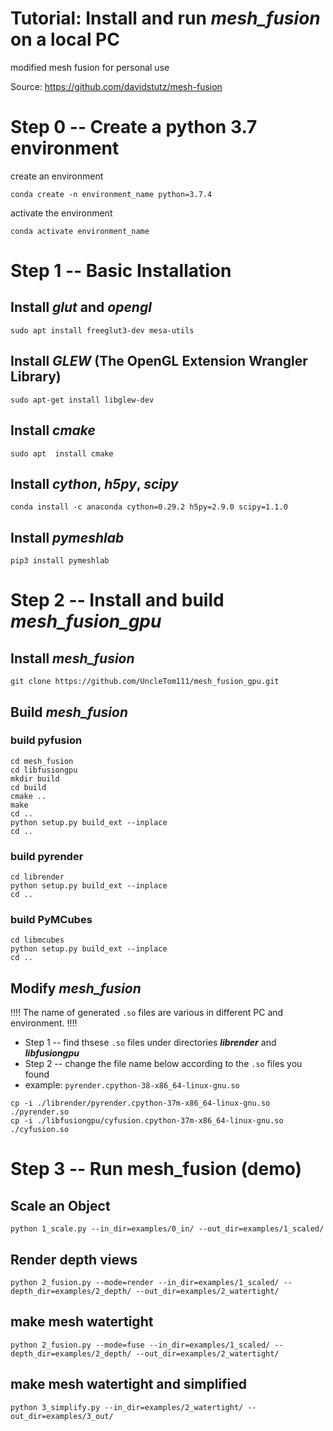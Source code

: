 # Tutorial: Install and run *mesh_fusion* on a local PC
modified mesh fusion for personal use

Source: https://github.com/davidstutz/mesh-fusion

# Step 0 -- Create a python 3.7 environment
create an environment
```
conda create -n environment_name python=3.7.4
```
activate the environment
```
conda activate environment_name
```
# Step 1 -- Basic Installation
## Install *glut* and *opengl*
```
sudo apt install freeglut3-dev mesa-utils
```
## Install *GLEW* (The OpenGL Extension Wrangler Library)
```
sudo apt-get install libglew-dev
```
## Install *cmake*
```
sudo apt  install cmake
```
## Install *cython*, *h5py*, *scipy*
```
conda install -c anaconda cython=0.29.2 h5py=2.9.0 scipy=1.1.0
```
## Install *pymeshlab*
```
pip3 install pymeshlab
```
# Step 2 -- Install and build *mesh_fusion_gpu*
## Install *mesh_fusion*
```
git clone https://github.com/UncleTom111/mesh_fusion_gpu.git
```
## Build *mesh_fusion*
### build pyfusion
```
cd mesh_fusion
cd libfusiongpu
mkdir build
cd build
cmake ..
make
cd ..
python setup.py build_ext --inplace
cd ..
```
### build pyrender
```
cd librender
python setup.py build_ext --inplace
cd ..
```
### build PyMCubes
```
cd libmcubes
python setup.py build_ext --inplace
cd ..
```
## Modify *mesh_fusion*
!!!! The name of  generated ```.so``` files are various in different PC and environment. !!!!
- Step 1 -- find thsese ```.so``` files under directories ***librender*** and ***libfusiongpu***
- Step 2 -- change the file name below according to the ```.so``` files you found
- example: ```pyrender.cpython-38-x86_64-linux-gnu.so```
```
cp -i ./librender/pyrender.cpython-37m-x86_64-linux-gnu.so ./pyrender.so
cp -i ./libfusiongpu/cyfusion.cpython-37m-x86_64-linux-gnu.so ./cyfusion.so
```
# Step 3 --  Run mesh_fusion (demo)
## Scale an Object
```
python 1_scale.py --in_dir=examples/0_in/ --out_dir=examples/1_scaled/
```
## Render depth views
```
python 2_fusion.py --mode=render --in_dir=examples/1_scaled/ --depth_dir=examples/2_depth/ --out_dir=examples/2_watertight/
```
## make mesh watertight
```
python 2_fusion.py --mode=fuse --in_dir=examples/1_scaled/ --depth_dir=examples/2_depth/ --out_dir=examples/2_watertight/
```
## make mesh watertight and simplified
```
python 3_simplify.py --in_dir=examples/2_watertight/ --out_dir=examples/3_out/
```
